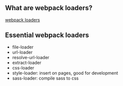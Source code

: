 ## What are webpack loaders?
[webpack loaders](https://webpack.js.org/loaders/)

## Essential webpack loaders
* file-loader
* url-loader
* resolve-url-loader
* extract-loader
* css-loader
* style-loader: insert <style></style> on pages, good for development
* sass-loader: compile sass to css
